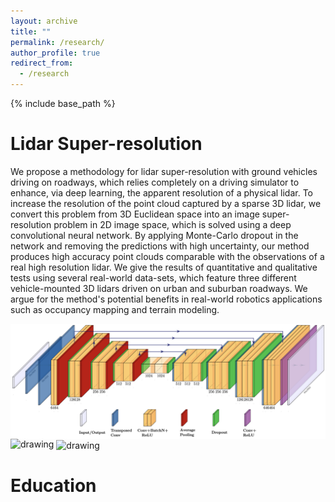 ```yaml
---
layout: archive
title: ""
permalink: /research/
author_profile: true
redirect_from:
  - /research
---
```


{% include base_path %}

Lidar Super-resolution 
======
We propose a methodology for lidar super-resolution with ground vehicles driving on roadways, which relies completely on a driving simulator to enhance, via deep learning, the apparent resolution of a physical lidar. To increase the resolution of the point cloud captured by a sparse 3D lidar, we convert this problem from 3D Euclidean space into an image super-resolution problem in 2D image space, which is solved using a deep convolutional neural network. By applying Monte-Carlo dropout in the network and removing the predictions with high uncertainty, our method produces high accuracy point clouds comparable with the observations of a real high resolution lidar. We give the results of quantitative and qualitative tests using several real-world data-sets, which feature three different vehicle-mounted 3D lidars driven on urban and suburban roadways. We argue for the method's potential benefits in real-world robotics applications such as occupancy mapping and terrain modeling.

<!-- ![very good|512x397,5%](/_pages/pics/iros2019-unet.png) -->
<img align='center' src="/_pages/pics/iros2019-unet.png" alt="drawing" width="600"/>
<img align='center 'src="/_pages/pics/iros2019-ouster.gif" alt="drawing" width="300"/> <img align="center" src="/_pages/pics/iros2019-vlp16.gif" alt="drawing" width="300"/>
<!-- <img align="right" src="/_pages/pics/iros2019-unet.png" alt="drawing" width="400"/> -->

Education
======